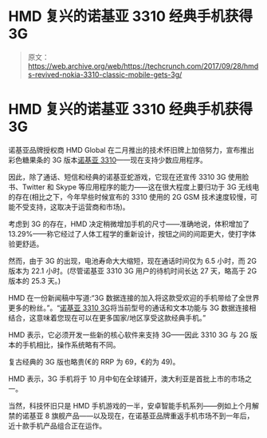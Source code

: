 # HMD 复兴的诺基亚 3310 经典手机获得 3G 

> 原文：<https://web.archive.org/web/https://techcrunch.com/2017/09/28/hmds-revived-nokia-3310-classic-mobile-gets-3g/>

# HMD 复兴的诺基亚 3310 经典手机获得 3G

诺基亚品牌授权商 HMD Global 在二月推出的技术怀旧牌上加倍努力，宣布推出彩色糖果条的 3G 版本[诺基亚 3310](https://web.archive.org/web/20230321052521/https://en.wikipedia.org/wiki/Nokia_3310)——现在支持少数应用程序。

因此，除了通话、短信和经典的诺基亚蛇游戏，它现在还宣传 3310 3G 使用脸书、Twitter 和 Skype 等应用程序的能力——这在很大程度上要归功于 3G 无线电的存在(相比之下，今年早些时候宣布的 3310 使用的 2G GSM 技术速度较慢，可能不受支持，这取决于运营商和市场)。

考虑到 3G 的存在，HMD 决定稍微增加手机的尺寸——准确地说，体积增加了 13.29%——称它经过了人体工程学的重新设计，按钮之间的间距更大，使打字体验更舒适。

然而，由于 3G 的出现，电池寿命大大缩短，现在通话时间仅为 6.5 小时，而 2G 版本为 22.1 小时。(尽管诺基亚 3310 3G 用户的待机时间长达 27 天，略高于 2G 版本的 25.3 天。)

HMD 在一份新闻稿中写道:“3G 数据连接的加入将这款受欢迎的手机带给了全世界更多的粉丝。”。“[诺基亚 3310 3G](https://web.archive.org/web/20230321052521/https://www.nokia.com/en_int/phones/nokia-3310-3g)将当前型号的通话和文本功能与 3G 数据连接相结合，这意味着您现在可以在更多国家/地区享受这款经典手机。”

HMD 表示，它必须开发一些新的核心软件来支持 3G——因此 3310 3G 与 2G 版本的手机相比，操作系统略有不同。

复古经典的 3G 版也略贵(€的 RRP 为 69，€的为 49)。

HMD 表示，3G 手机将于 10 月中旬在全球铺开，澳大利亚是首批上市的市场之一。

当然，科技怀旧只是 HMD 手机游戏的一半，安卓智能手机系列——例如上个月解禁的诺基亚 8 旗舰产品——以及现在，在诺基亚品牌重返手机市场不到一年后，近十款手机产品组合正在运作。